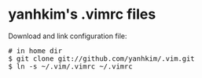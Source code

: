 yanhkim's .vimrc files
======================

Download and link configuration file:
<pre>
# in home dir
$ git clone git://github.com/yanhkim/.vim.git
$ ln -s ~/.vim/.vimrc ~/.vimrc
</pre>
